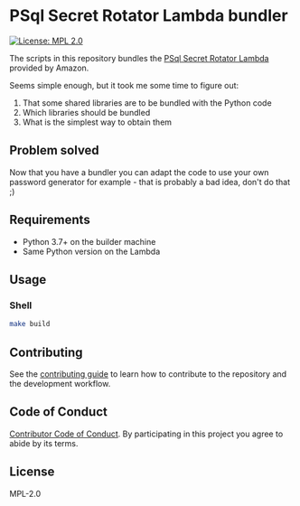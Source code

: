 # PSql Secret Rotator Lambda bundler

[![License: MPL 2.0](https://img.shields.io/badge/License-MPL%202.0-brightgreen.svg)](https://opensource.org/licenses/MPL-2.0)

The scripts in this repository bundles the [PSql Secret Rotator Lambda](https://github.com/aws-samples/aws-secrets-manager-rotation-lambdas/tree/master/SecretsManagerRDSPostgreSQLRotationMultiUser) provided by Amazon.

Seems simple enough, but it took me some time to figure out:
1. That some shared libraries are to be bundled with the Python code
2. Which libraries should be bundled
3. What is the simplest way to obtain them

## Problem solved

Now that you have a bundler you can adapt the code to use your own password generator for example - that is probably a bad idea, don't do that ;) 

## Requirements

- Python 3.7+ on the builder machine
- Same Python version on the Lambda

## Usage

### Shell

```bash
make build
```

## Contributing

See the [contributing guide](CONTRIBUTING.md) to learn how to contribute to the  repository and the development workflow.

## Code of Conduct

[Contributor Code of Conduct](CODE_OF_CONDUCT.md). By participating in this project you agree to abide by its terms.

## License

MPL-2.0
